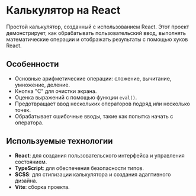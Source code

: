 # Калькулятор на React

Простой калькулятор, созданный с использованием React. Этот проект демонстрирует, как обрабатывать пользовательский ввод, выполнять математические операции и отображать результаты с помощью хуков React.

## Особенности

- Основные арифметические операции: сложение, вычитание, умножение, деление.
- Кнопка "С" для очистки экрана.
- Оценка выражений с помощью функции `eval()`.
- Предотвращает ввод нескольких операторов подряд или несколько точек.
- Обрабатывает ошибочные вводы, такие как попытка начать с оператора.

## Используемые технологии

- **React**: для создания пользовательского интерфейса и управления состоянием.
- **TypeScript**: для обеспечения безопасности типов.
- **SCSS**: для стилизации калькулятора и создания адаптивного дизайна.
- **Vite**: сборка проекта.



